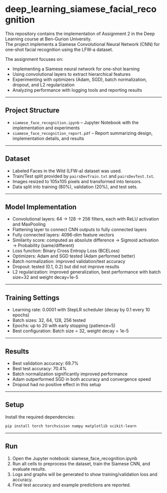 # deep_learning_siamese_facial_recognition

This repository contains the implementation of Assignment 2 in the Deep Learning course at Ben-Gurion University.  
The project implements a Siamese Convolutional Neural Network (CNN) for one-shot facial recognition using the LFW-a dataset.

The assignment focuses on:
- Implementing a Siamese neural network for one-shot learning  
- Using convolutional layers to extract hierarchical features  
- Experimenting with optimizers (Adam, SGD), batch normalization, dropout, and L2 regularization  
- Analyzing performance with logging tools and reporting results  

---

## Project Structure

- `siamese_face_recognition.ipynb` – Jupyter Notebook with the implementation and experiments  
- `siamese_face_recognition_report.pdf` – Report summarizing design, implementation details, and results  

---

## Dataset

- Labeled Faces in the Wild (LFW-a) dataset was used.  
- Train/Test split provided by `pairsDevTrain.txt` and `pairsDevTest.txt`.  
- Images resized to 105x105 pixels and transformed into tensors.  
- Data split into training (80%), validation (20%), and test sets.  

---

## Model Implementation

- Convolutional layers: 64 → 128 → 256 filters, each with ReLU activation and MaxPooling  
- Flattening layer to connect CNN outputs to fully connected layers  
- Fully connected layers: 4096-dim feature vectors  
- Similarity score: computed as absolute difference → Sigmoid activation → Probability (same/different)  
- Loss function: Binary Cross Entropy Loss (BCELoss)  
- Optimizers: Adam and SGD tested (Adam performed better)  
- Batch normalization: improved validation/test accuracy  
- Dropout: tested (0.1, 0.2) but did not improve results  
- L2 regularization: improved generalization, best performance with batch size=32 and weight decay=1e-5  

---

## Training Settings

- Learning rate: 0.0001 with StepLR scheduler (decay by 0.1 every 10 epochs)  
- Batch sizes: 32, 64, 128, 256 tested  
- Epochs: up to 20 with early stopping (patience=5)  
- Best configuration: Batch size = 32, weight decay = 1e-5  

---

## Results

- Best validation accuracy: 69.7%  
- Best test accuracy: 70.4%  
- Batch normalization significantly improved performance  
- Adam outperformed SGD in both accuracy and convergence speed  
- Dropout had no positive effect in this setup  

---

## Setup

Install the required dependencies:
```bash
pip install torch torchvision numpy matplotlib scikit-learn
```

---

## Run
1. Open the Jupyter notebook: siamese_face_recognition.ipynb
2. Run all cells to preprocess the dataset, train the Siamese CNN, and evaluate results.
3. Logs and graphs will be generated to show training/validation loss and accuracy.
4. Final test accuracy and example predictions are reported.
